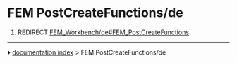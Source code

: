 # FEM PostCreateFunctions/de
1.  REDIRECT [FEM_Workbench/de#FEM_PostCreateFunctions](FEM_Workbench/de#FEM_PostCreateFunctions.md)



---
⏵ [documentation index](../README.md) > FEM PostCreateFunctions/de
